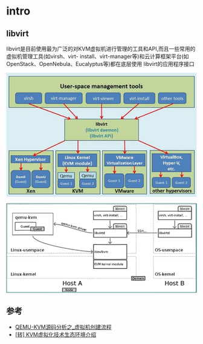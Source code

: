 
# intro

## libvirt

libvirt是目前使用最为广泛的对KVM虚拟机进行管理的工具和API,而且一些常用的虚拟机管理工具(如virsh、virt- install、virt-manager等)和云计算框架平台(如OpenStack、OpenNebula、Eucalyptus等)都在底层使用 libvirt的应用程序接口

![20240720005413](https://raw.githubusercontent.com/learner-lu/picbed/master/20240720005413.png)

![20240720005427](https://raw.githubusercontent.com/learner-lu/picbed/master/20240720005427.png)


## 参考

- [QEMU-KVM源码分析之_虚拟机创建流程](https://leo-hou.github.io/2022/03/13/QEMU-KVM%E6%BA%90%E7%A0%81%E5%88%86%E6%9E%90%E4%B9%8B%E2%80%94%E2%80%94%E8%99%9A%E6%8B%9F%E6%9C%BA%E5%88%9B%E5%BB%BA%E6%B5%81%E7%A8%8B/)
- [[转] KVM虚拟化技术生态环境介绍](https://www.cnblogs.com/popsuper1982/p/3815360.html)
